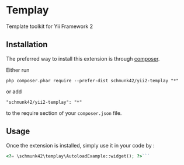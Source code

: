Templay
=======
Template toolkit for Yii Framework 2

Installation
------------

The preferred way to install this extension is through [composer](http://getcomposer.org/download/).

Either run

```
php composer.phar require --prefer-dist schmunk42/yii2-templay "*"
```

or add

```
"schmunk42/yii2-templay": "*"
```

to the require section of your `composer.json` file.


Usage
-----

Once the extension is installed, simply use it in your code by  :

```php
<?= \schmunk42\templay\AutoloadExample::widget(); ?>```